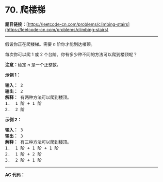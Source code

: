 # 70. 爬楼梯

**题目链接：**[https://leetcode-cn.com/problems/climbing-stairs](https://leetcode-cn.com/problems/climbing-stairs)

---

<div class="content__1Y2H">
 <div class="notranslate">
  <p>假设你正在爬楼梯。需要 <em>n</em>&nbsp;阶你才能到达楼顶。</p> 
  <p>每次你可以爬 1 或 2 个台阶。你有多少种不同的方法可以爬到楼顶呢？</p> 
  <p><strong>注意：</strong>给定 <em>n</em> 是一个正整数。</p> 
  <p><strong>示例 1：</strong></p> 
  <pre class="language-text"><strong>输入：</strong> 2
<strong>输出：</strong> 2
<strong>解释：</strong> 有两种方法可以爬到楼顶。
1.  1 阶 + 1 阶
2.  2 阶</pre> 
  <p><strong>示例 2：</strong></p> 
  <pre class="language-text"><strong>输入：</strong> 3
<strong>输出：</strong> 3
<strong>解释：</strong> 有三种方法可以爬到楼顶。
1.  1 阶 + 1 阶 + 1 阶
2.  1 阶 + 2 阶
3.  2 阶 + 1 阶
</pre> 
 </div>
</div>

---

**AC 代码：**

```java

```